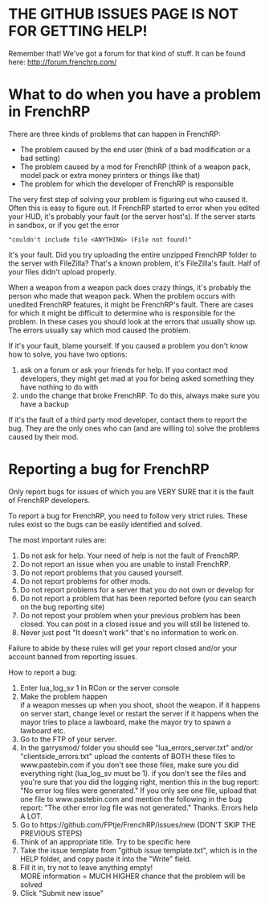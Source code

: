 # THE GITHUB ISSUES PAGE IS NOT FOR GETTING HELP!
Remember that! We've got a forum for that kind of stuff. It can be found here:
http://forum.frenchrp.com/

# What to do when you have a problem in FrenchRP

There are three kinds of problems that can happen in FrenchRP:
- The problem caused by the end user (think of a bad modification or a bad setting)
- The problem caused by a mod for FrenchRP (think of a weapon pack, model pack or extra money printers or things like that)
- The problem for which the developer of FrenchRP is responsible

The very first step of solving your problem is figuring out who caused it. Often this is easy to figure out. If FrenchRP started to error
when you edited your HUD, it's probably your fault (or the server host's). If the server starts in sandbox, or if you get the error

```
"couldn't include file <ANYTHING> (File not found)"
```

it's your fault. Did you try uploading the entire unzipped FrenchRP folder to the server with FileZilla? That's a known problem, it's FileZilla's fault. Half of your files didn't upload properly.

When a weapon from a weapon pack does crazy things, it's probably the person who made that weapon pack.
When the problem occurs with unedited FrenchRP features, it might be FrenchRP's fault.
There are cases for which it might be difficult to determine who is responsible for the problem.
In these cases you should look at the errors that usually show up. The errors usually say which mod caused the problem.

If it's your fault, blame yourself. If you caused a problem you don't know how to solve, you have two options:
<ol>
<li>ask on a forum or ask your friends for help. If you contact mod developers, they might get mad at you for being asked something they have nothing to do with</li>
<li>undo the change that broke FrenchRP. To do this, always make sure you have a backup</li>
</ol>

If it's the fault of a third party mod developer, contact them to report the bug. They are the only ones who can (and are willing to)
solve the problems caused by their mod.


# Reporting a bug for FrenchRP
Only report bugs for issues of which you are VERY SURE that it is the fault of FrenchRP developers.

To report a bug for FrenchRP, you need to follow very strict rules. These rules exist so the bugs can be easily identified and solved.

The most important rules are:
<ol>
<li>Do not ask for help. Your need of help is not the fault of FrenchRP.</li>
<li>Do not report an issue when you are unable to install FrenchRP.</li>
<li>Do not report problems that you caused yourself.</li>
<li>Do not report problems for other mods.</li>
<li>Do not report problems for a server that you do not own or develop for</li>
<li>Do not report a problem that has been reported before (you can search on the bug reporting site)</li>
<li>Do not repost your problem when your previous problem has been closed. You can post in a closed issue and you will still be listened to.</li>
<li>Never just post "It doesn't work" that's no information to work on.</li>
</ol>

Failure to abide by these rules will get your report closed and/or your account banned from reporting issues.

How to report a bug:
<ol>
<li> Enter lua_log_sv 1 in RCon or the server console</li>
<li> Make the problem happen</li>
	if a weapon messes up when you shoot, shoot the weapon.
	if it happens on server start, change level or restart the server
	if it happens when the mayor tries to place a lawboard, make the mayor try to spawn a lawboard
	etc.</li>
<li> Go to the FTP of your server.</li>
<li> In the garrysmod/ folder you should see "lua_errors_server.txt" and/or "clientside_errors.txt"
 	upload the contents of BOTH these files to www.pastebin.com
 	if you don't see those files, make sure you did everything right (lua_log_sv must be 1).
 	if you don't see the files and you're sure that you did the logging right, mention this in the bug report:
 	"No error log files were generated."
 	If you only see one file, upload that one file to www.pastebin.com and mention the following in the bug report:
 	"The other error log file was not generated."
 	Thanks. Errors help A LOT.</li>
<li> Go to https://github.com/FPtje/FrenchRP/issues/new (DON'T SKIP THE PREVIOUS STEPS)</li>
<li> Think of an appropriate title. Try to be specific here</li>
<li> Take the issue template from "github issue template.txt", which is in the HELP folder, and copy paste it into the "Write" field.</li>
<li> Fill it in, try not to leave anything empty!</li>
	MORE information = MUCH HIGHER chance that the problem will be solved
<li> Click "Submit new issue"</li>
</ol>
